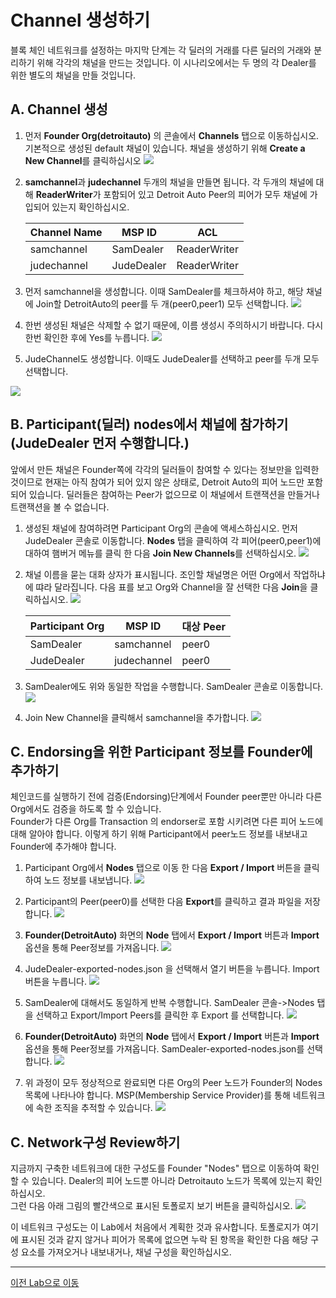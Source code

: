 #  Channel 생성하기

블록 체인 네트워크를 설정하는 마지막 단계는 각 딜러의 거래를 다른 딜러의 거래와 분리하기 위해 각각의 채널을 만드는 것입니다. 이 시나리오에서는 두 명의 각 Dealer를 위한 별도의 채널을 만들 것입니다.

## A. Channel 생성

1. 먼저 **Founder Org(detroitauto)** 의 콘솔에서 **Channels** 탭으로 이동하십시오. 기본적으로 생성된 default 채널이 있습니다. 채널을 생성하기 위해 **Create a New Channel**를 클릭하십시오
![](images/channel_main.png)

2. **samchannel**과 **judechannel** 두개의 채널을 만들면 됩니다. 각 두개의 채널에 대해 **ReaderWriter**가 포함되어 있고 Detroit Auto Peer의 피어가 모두 채널에 가입되어 있는지 확인하십시오.
    
    | Channel Name | MSP ID    | ACL         |
    | ------------ | --------- | ----------- |
    | samchannel   | SamDealer | ReaderWriter|
    | judechannel  | JudeDealer| ReaderWriter| 
    
1. 먼저 samchannel을 생성합니다. 이때 SamDealer를 체크하셔야 하고, 해당 채널에 Join할 DetroitAuto의 peer를 두 개(peer0,peer1) 모두 선택합니다.
    ![](images/create_newchannel.png)

3. 한번 생성된 채널은 삭제할 수 없기 때문에, 이름 생성시 주의하시기 바랍니다. 다시 한번 확인한 후에 Yes를 누릅니다.
![](images/create_newchannel2.png)

4. JudeChannel도 생성합니다. 이때도 JudeDealer를 선택하고 peer를 두개 모두 선택합니다.

![](images/create_newchannel3.png)

## B. Participant(딜러) nodes에서 채널에 참가하기 (**JudeDealer** 먼저 수행합니다.)
앞에서 만든 채널은 Founder쪽에 각각의 딜러들이 참여할 수 있다는 정보만을 입력한 것이므로 현재는 아직 참여가 되어 있지 않은 상태로, Detroit Auto의 피어 노드만 포함되어 있습니다. 딜러들은 참여하는 Peer가 없으므로 이 채널에서 트랜잭션을 만들거나 트랜잭션을 볼 수 없습니다.
    
1. 생성된 채널에 참여하려면 Participant Org의 콘솔에 액세스하십시오. 먼저 JudeDealer 콘솔로 이동합니다.
**Nodes** 탭을 클릭하여 각 피어(peer0,peer1)에 대하여 햄버거 메뉴를 클릭 한 다음 **Join New Channels**를 선택하십시오.
![](images/participant_node.png)

2. 채널 이름을 묻는 대화 상자가 표시됩니다. 조인할 채널명은 어떤 Org에서 작업하냐에 땨라 달라집니다. 다음 표를 보고 Org와 Channel을 잘 선택한 다음 **Join**을 클릭하십시오.
![](images/part_join_channel1.png)
    
    | Participant Org | MSP ID     | 대상 Peer    |
    | --------------- | ---------- | ----------- |
    | SamDealer       | samchannel | peer0 |
    | JudeDealer      | judechannel| peer0 | 

3. SamDealer에도 위와 동일한 작업을 수행합니다. SamDealer 콘솔로 이동합니다.
![](images/part_join_channel2.png)
   
4. Join New Channel을 클릭해서 samchannel을 추가합니다.
![](images/part_join_channel3.png)

## C. Endorsing을 위한 Participant 정보를 Founder에 추가하기

체인코드를 실행하기 전에 검증(Endorsing)단계에서 Founder peer뿐만 아니라 다른 Org에서도 검증을 하도록 할 수 있습니다.<br>
Founder가 다른 Org를 Transaction 의 endorser로 포함 시키려면 다른 피어 노드에 대해 알아야 합니다. 이렇게 하기 위해 Participant에서 peer노드 정보를 내보내고 Founder에 추가해야 합니다.

1. Participant Org에서 **Nodes** 탭으로 이동 한 다음 **Export / Import** 버튼을 클릭하여 노드 정보를 내보냅니다.
![](images/participant_export1.png)

2. Participant의 Peer(peer0)를 선택한 다음 **Export**를 클릭하고 결과 파일을 저장합니다.
![](images/participant_export2.png)

3. **Founder(DetroitAuto)** 화면의 **Node** 탭에서 **Export / Import** 버튼과 **Import** 옵션을 통해 Peer정보를 가져옵니다.
![](images/participant_export3.png)

4. JudeDealer-exported-nodes.json 을 선택해서 열기 버튼을 누릅니다. Import 버튼을 누릅니다.
![](images/participant_export4.png)

5. SamDealer에 대해서도 동일하게 반복 수행합니다. SamDealer 콘솔->Nodes 탭을 선택하고 Export/Import Peers를 클릭한 후 Export 를 선택합니다.
![](images/participant_export5.png)

6. **Founder(DetroitAuto)** 화면의 **Node** 탭에서 **Export / Import** 버튼과 **Import** 옵션을 통해 Peer정보를 가져옵니다. SamDealer-exported-nodes.json를 선택합니다.
![](images/participant_export6.png)

7. 위 과정이 모두 정상적으로 완료되면 다른 Org의 Peer 노드가 Founder의 Nodes 목록에 나타나야 합니다. MSP(Membership Service Provider)를 통해 네트워크에 속한 조직을 추적할 수 있습니다.
![](images/participant_export7.png)

## C. Network구성 Review하기
지금까지 구축한 네트워크에 대한 구성도를 Founder "Nodes" 탭으로 이동하여 확인할 수 있습니다. Dealer의 피어 노드뿐 아니라 Detroitauto 노드가 목록에 있는지 확인하십시오. <br>
그런 다음 아래 그림의 빨간색으로 표시된 토폴로지 보기 버튼을 클릭하십시오.
![](images/founder_node_tree.png)

이 네트워크 구성도는 이 Lab에서 처음에서 계획한 것과 유사합니다. 토폴로지가 여기에 표시된 것과 같지 않거나 피어가 목록에 없으면 누락 된 항목을 확인한 다음 해당 구성 요소를 가져오거나 내보내거나, 채널 구성을 확인하십시오.

---
[이전 Lab으로 이동](README.md)
